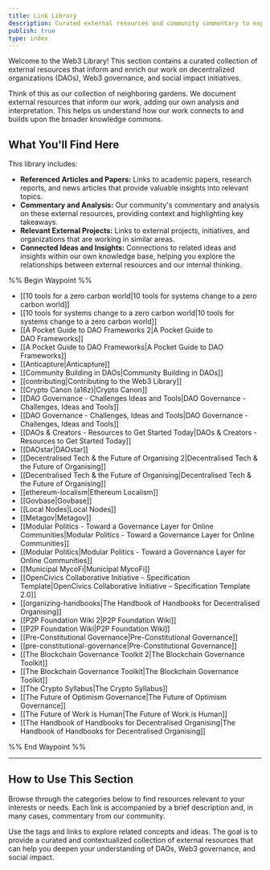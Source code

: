 ```yaml
---
title: Link Library
description: Curated external resources and community commentary to expand our understanding.
publish: true
type: index
---
```


Welcome to the Web3 Library! This section contains a curated collection of external resources that inform and enrich our work on decentralized organizations (DAOs), Web3 governance, and social impact initiatives.

Think of this as our collection of neighboring gardens. We document external resources that inform our work, adding our own analysis and interpretation. This helps us understand how our work connects to and builds upon the broader knowledge commons.

## What You'll Find Here

This library includes:

*   **Referenced Articles and Papers:** Links to academic papers, research reports, and news articles that provide valuable insights into relevant topics.
*   **Commentary and Analysis:** Our community's commentary and analysis on these external resources, providing context and highlighting key takeaways.
*   **Relevant External Projects:** Links to external projects, initiatives, and organizations that are working in similar areas.
*   **Connected Ideas and Insights:** Connections to related ideas and insights within our own knowledge base, helping you explore the relationships between external resources and our internal thinking.

%% Begin Waypoint %%
- [[10 tools for a zero carbon world|10 tools for systems change to a zero carbon world]]
- [[10 tools for systems change to a zero carbon world|10 tools for systems change to a zero carbon world]]
- [[A Pocket Guide to DAO Frameworks 2|A Pocket Guide to DAO Frameworks]]
- [[A Pocket Guide to DAO Frameworks|A Pocket Guide to DAO Frameworks]]
- [[Anticapture|Anticapture]]
- [[Community Building in DAOs|Community Building in DAOs]]
- [[contributing|Contributing to the Web3 Library]]
- [[Crypto Canon (a16z)|Crypto Canon]]
- [[DAO Governance - Challenges Ideas and Tools|DAO Governance - Challenges, Ideas and Tools]]
- [[DAO Governance - Challenges, Ideas and Tools|DAO Governance - Challenges, Ideas and Tools]]
- [[DAOs & Creators - Resources to Get Started Today|DAOs & Creators - Resources to Get Started Today]]
- [[DAOstar|DAOstar]]
- [[Decentralised Tech & the Future of Organising 2|Decentralised Tech & the Future of Organising]]
- [[Decentralised Tech & the Future of Organising|Decentralised Tech & the Future of Organising]]
- [[ethereum-localism|Ethereum Localism]]
- [[Govbase|Govbase]]
- [[Local Nodes|Local Nodes]]
- [[Metagov|Metagov]]
- [[Modular Politics - Toward a Governance Layer for Online Communities|Modular Politics - Toward a Governance Layer for Online Communities]]
- [[Modular Politics|Modular Politics - Toward a Governance Layer for Online Communities]]
- [[Municipal MycoFi|Municipal MycoFi]]
- [[OpenCivics Collaborative Initiative – Specification Template|OpenCivics Collaborative Initiative – Specification Template 2.0]]
- [[organizing-handbooks|The Handbook of Handbooks for Decentralised Organising]]
- [[P2P Foundation Wiki 2|P2P Foundation Wiki]]
- [[P2P Foundation Wiki|P2P Foundation Wiki]]
- [[Pre-Constitutional Governance|Pre-Constitutional Governance]]
- [[pre-constitutional-governance|Pre-Constitutional Governance]]
- [[The Blockchain Governance Toolkit 2|The Blockchain Governance Toolkit]]
- [[The Blockchain Governance Toolkit|The Blockchain Governance Toolkit]]
- [[The Crypto Syllabus|The Crypto Syllabus]]
- [[The Future of Optimism Governance|The Future of Optimism Governance]]
- [[The Future of Work is Human|The Future of Work is Human]]
- [[The Handbook of Handbooks for Decentralised Organising|The Handbook of Handbooks for Decentralised Organising]]

%% End Waypoint %%

---
## How to Use This Section

Browse through the categories below to find resources relevant to your interests or needs. Each link is accompanied by a brief description and, in many cases, commentary from our community.

Use the tags and links to explore related concepts and ideas. The goal is to provide a curated and contextualized collection of external resources that can help you deepen your understanding of DAOs, Web3 governance, and social impact.
